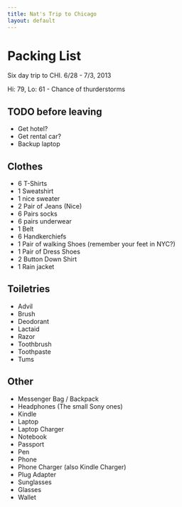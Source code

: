 ```yaml
---
title: Nat's Trip to Chicago
layout: default
---
```


# Packing List

Six day trip to CHI. 6/28 - 7/3, 2013

Hi: 79, Lo: 61 - Chance of thurderstorms

## TODO before leaving
 
 * Get hotel?
 * Get rental car?
 * Backup laptop

## Clothes

 * 6 T-Shirts
 * 1 Sweatshirt
 * 1 nice sweater
 * 2 Pair of Jeans (Nice)
 * 6 Pairs socks
 * 6 pairs underwear
 * 1 Belt
 * 6 Handkerchiefs
 * 1 Pair of walking Shoes (remember your feet in NYC?)
 * 1 Pair of Dress Shoes
 * 2 Button Down Shirt
 * 1 Rain jacket

## Toiletries

 * Advil
 * Brush
 * Deodorant
 * Lactaid
 * Razor
 * Toothbrush
 * Toothpaste
 * Tums

## Other

 * Messenger Bag / Backpack
 * Headphones (The small Sony ones)
 * Kindle
 * Laptop
 * Laptop Charger
 * Notebook
 * Passport
 * Pen
 * Phone
 * Phone Charger (also Kindle Charger)
 * Plug Adapter
 * Sunglasses
 * Glasses
 * Wallet
